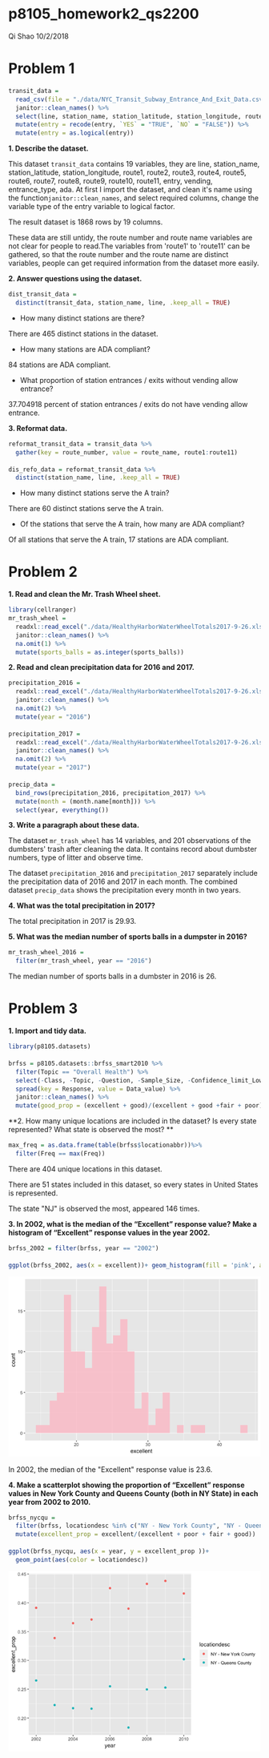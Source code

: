 p8105\_homework2\_qs2200
================
Qi Shao
10/2/2018

Problem 1
=========

``` r
transit_data = 
  read_csv(file = "./data/NYC_Transit_Subway_Entrance_And_Exit_Data.csv") %>%
  janitor::clean_names() %>%
  select(line, station_name, station_latitude, station_longitude, route1:route11, entry, vending, entrance_type, ada) %>%
  mutate(entry = recode(entry, `YES` = "TRUE", `NO` = "FALSE")) %>%
  mutate(entry = as.logical(entry))
```

**1. Describe the dataset.**

This dataset `transit_data` contains 19 variables, they are line, station\_name, station\_latitude, station\_longitude, route1, route2, route3, route4, route5, route6, route7, route8, route9, route10, route11, entry, vending, entrance\_type, ada. At first I import the dataset, and clean it's name using the function`janitor::clean_names`, and select required columns, change the variable type of the entry variable to logical factor.

The result dataset is 1868 rows by 19 columns.

These data are still untidy, the route number and route name variables are not clear for people to read.The variables from 'route1' to 'route11' can be gathered, so that the route number and the route name are distinct variables, people can get required information from the dataset more easily.

**2. Answer questions using the dataset.**

``` r
dist_transit_data = 
  distinct(transit_data, station_name, line, .keep_all = TRUE)
```

-   How many distinct stations are there?

There are 465 distinct stations in the dataset.

-   How many stations are ADA compliant?

84 stations are ADA compliant.

-   What proportion of station entrances / exits without vending allow entrance?

37.704918 percent of station entrances / exits do not have vending allow entrance.

**3. Reformat data.**

``` r
reformat_transit_data = transit_data %>%
  gather(key = route_number, value = route_name, route1:route11)

dis_refo_data = reformat_transit_data %>%
  distinct(station_name, line, .keep_all = TRUE)
```

-   How many distinct stations serve the A train?

There are 60 distinct stations serve the A train.

-   Of the stations that serve the A train, how many are ADA compliant?

Of all stations that serve the A train, 17 stations are ADA compliant.

Problem 2
=========

**1. Read and clean the Mr. Trash Wheel sheet.**

``` r
library(cellranger)
mr_trash_wheel = 
  readxl::read_excel("./data/HealthyHarborWaterWheelTotals2017-9-26.xlsx", sheet = 1, range = cell_cols("A:N")) %>%
  janitor::clean_names() %>%
  na.omit(1) %>%
  mutate(sports_balls = as.integer(sports_balls))
```

**2. Read and clean precipitation data for 2016 and 2017.**

``` r
precipitation_2016 = 
  readxl::read_excel("./data/HealthyHarborWaterWheelTotals2017-9-26.xlsx", sheet = 4,  range = "A2:B14") %>%
  janitor::clean_names() %>%
  na.omit(2) %>%
  mutate(year = "2016")

precipitation_2017 = 
  readxl::read_excel("./data/HealthyHarborWaterWheelTotals2017-9-26.xlsx", sheet = 3, range = "A2:B14") %>%
  janitor::clean_names() %>%
  na.omit(2) %>%
  mutate(year = "2017")

precip_data = 
  bind_rows(precipitation_2016, precipitation_2017) %>%
  mutate(month = (month.name[month])) %>%
  select(year, everything())
```

**3. Write a paragraph about these data.**

The dataset `mr_trash_wheel` has 14 variables, and 201 observations of the dumbsters' trash after cleaning the data. It contains record about dumbster numbers, type of litter and observe time.

The dataset `precipitation_2016` and `precipitation_2017` separately include the precipitation data of 2016 and 2017 in each month. The combined dataset `precip_data` shows the precipitation every month in two years.

**4. What was the total precipitation in 2017?**

The total precipitation in 2017 is 29.93.

**5. What was the median number of sports balls in a dumpster in 2016?**

``` r
mr_trash_wheel_2016 = 
  filter(mr_trash_wheel, year == "2016")
```

The median number of sports balls in a dumbster in 2016 is 26.

Problem 3
=========

**1. Import and tidy data.**

``` r
library(p8105.datasets)

brfss = p8105.datasets::brfss_smart2010 %>%
  filter(Topic == "Overall Health") %>%
  select(-Class, -Topic, -Question, -Sample_Size, -Confidence_limit_Low:-GeoLocation) %>%
  spread(key = Response, value = Data_value) %>%
  janitor::clean_names() %>%
  mutate(good_prop = (excellent + good)/(excellent + good +fair + poor))
```

**2. How many unique locations are included in the dataset? Is every state represented? What state is observed the most? **

``` r
max_freq = as.data.frame(table(brfss$locationabbr))%>%
  filter(Freq == max(Freq)) 
```

There are 404 unique locations in this dataset.

There are 51 states included in this dataset, so every states in United States is represented.

The state "NJ" is observed the most, appeared 146 times.

**3. In 2002, what is the median of the “Excellent” response value? Make a histogram of “Excellent” response values in the year 2002.**

``` r
brfss_2002 = filter(brfss, year == "2002") 

ggplot(brfss_2002, aes(x = excellent))+ geom_histogram(fill = 'pink', alpha = 0.7)
```

![](p8105_homowork2_qs2200_files/figure-markdown_github/problem%203.3-1.png)

In 2002, the median of the "Excellent" response value is 23.6.

**4. Make a scatterplot showing the proportion of “Excellent” response values in New York County and Queens County (both in NY State) in each year from 2002 to 2010.**

``` r
brfss_nycqu = 
  filter(brfss, locationdesc %in% c("NY - New York County", "NY - Queens County")) %>%
  mutate(excellent_prop = excellent/(excellent + poor + fair + good))

ggplot(brfss_nycqu, aes(x = year, y = excellent_prop ))+
  geom_point(aes(color = locationdesc))
```

![](p8105_homowork2_qs2200_files/figure-markdown_github/problem%203.4-1.png)
